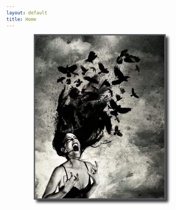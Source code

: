 ```yaml
---
layout: default
title: Home
---
```


<center>

<img src="images\main1.png" style="width: 360px; height: 450px;">

</center>

